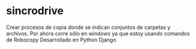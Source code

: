 # sincrodrive
Crear procesos de copia donde se indican conjuntos de carpetas y archivos. 
Por ahora corre sólo en windows ya que estoy usando comandos de Robocopy
Desarrollado en Python Django
